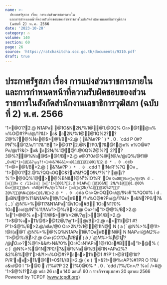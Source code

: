 ```yaml
---
name: >-
  ประกาศรัฐสภา เรื่อง การแบ่งส่วนราชการภายใน
  และการกำหนดหน้าที่ความรับผิดชอบของส่วนราชการในสังกัดสำนักงานเลขาธิการวุฒิสภา
  (ฉบับที่ 2) พ.ศ. 2566
date: '2023-10-20'
category: ก
volume: 140
section: 60
page: 26
source: 'https://ratchakitcha.soc.go.th/documents/9310.pdf'
draft: true
---
```


# ประกาศรัฐสภา เรื่อง การแบ่งส่วนราชการภายใน และการกำหนดหน้าที่ความรับผิดชอบของส่วนราชการในสังกัดสำนักงานเลขาธิการวุฒิสภา (ฉบับที่ 2) พ.ศ. 2566

'1>@01?2.@ N1APอ @1O&N2N/%1@@1.@0Q% Oล>@1ํ@ห% ห%O@#?Pค/@/1?&(> อ& อ2N/%1@@1Q%2?? 2ํ@%?@%Nล@$>@1/B>2.@ ( &?&#?P ` ) * . 0 . `cdd P 0#?PN'็%@12/ค/1'1?&'1B'1>@01?2.@N?P0/?&@1ํ@ห% ห%O@#?Pค/@/1?&(> อ& อ2N/%1@@1.@0Q%2ํ@%? 2?? 2ํ@%?@%Nล@$>@1/B>2.@ อ@0?0อํ@%@!@/ค/@/Q%/@!1@ _` OหN*1>1@&?ญญ?!>1>N&?0&&1>ห@11@@1)่@01?2.@ * . 0 . `ccb '1>$@%1?2.@P 0ค/@/NหO%อ&อค>11/@1O@1@@11?2.@ @ออ'1>@01?2.@ N1APอ @1O&N2N/%1@@1.@0Q% Oล>@1ํ@ห% ห%O@#?Pค/@/1?&(> อ&อ2N/%1@@1Q%2?? 2ํ@%?@%Nล@$>@1/B>2.@ ( &?&#?P ` ) * . 0 . `cdd ? !NอR'%?Q Oอ _ '1>@01?2.@%?QQหOQO&?ค?&!?QO!N/?%"? @/?%'1>@0Q%1@>@%BN&1@N'็%!O%R' Oอ ` QหO0Nล>ค/@/Q% d . อOอ c /11ค2อ อ'1>@01?2.@ N1APอ @1O&N 2N/%1@@1.@0Q% Oล>@1ํ@ห% ห%O@#?Pค/@/1?&(> อ&อ2N/%1@@1Q%2?? 2ํ@%?@%Nล@$>@1/B>2.@ * . 0 . `cda Oล>QหOQOค/@/!NอR'%?QO#% ì d . ลBN/@%1?&N1APอ1@/1Oอ#B์ /?ห%O@#?Pค/@/1?&(> อ&N?P0/?& ( _ ) ํ @N%>%@11?&N1APอ1@/1Oอ#B์ 1OอN1?0% 1Oออค/@/N'็%$11/!Nอ'1>$@%/B>2.@ Oล>1อ'1>$@%/B>2.@ ( ` ) ํ @N%>%@1!1/2อ& ล?P%1อOอN#O1>N&AQอ!O% Oล>21B'N1APอ1@/1Oอ#B์!N@ N *1Oอ/#?QOอN2%อO%> OลO/%ํ@N2%อ'1>$@%/B>2.@ 1อ'1>$@%/B>2.@ N*APอ*>@1@2NQหO'1>$@% ค>11/@$>@1/>2@/?ญ>@1/B>2.@ '1>$@%ค>11/@$>@12@/?ญ'1>ํ@/B>2.@ ค>11/@1 #?P'1>$@%/B>2.@/อ&ห/@0 Oล>2N/%1@@1!N@ N ( a ) ํ @N%>%@1!> !@/(ล@1 ํ @N%>%@%Q%N1APอ1@/1Oอ#B์!N@ N N*APอ%ํ@N2%อ '1>$@%/B>2.@ 1อ'1>$@%/B>2.@ Oล>(CO1Oอ#B์ ( b ) ํ @N%>%@1? /@Oล>*?%@1>&&#>N&?0%Oอ/CลN1APอ1@/1Oอ#B์อ'1>@% ( c ) ํ @N%>%@1N?P0/?&@%Nล@%B@1N*APอ2%?&2%B%@1'>&?!>ห%O@#?Pอค>11/@1 #?P'1>$@%/B>2.@/อ&ห/@0 ( d ) ํ @N%>%@1N?P0/?&@%Nล@%B@1Oล>$B1@1#?P/R'อค>11/@11>0$11//B>2.@ ( e ) '>&?!>@%อAP%#?PR O 1?&/อ&ห/@0 î '1>@0  /?%#?P 22 ?%0@0% * . 0 . `cdd /?%/Cห>/? %อ1์ />#@ '1>$@%1?2.@ หน้า 26 เลม 140 ตอนที่ 60 ก ราชกิจจานุเบกษา 20 ตุลาคม 2566 Powered by TCPDF (www.tcpdf.org)
